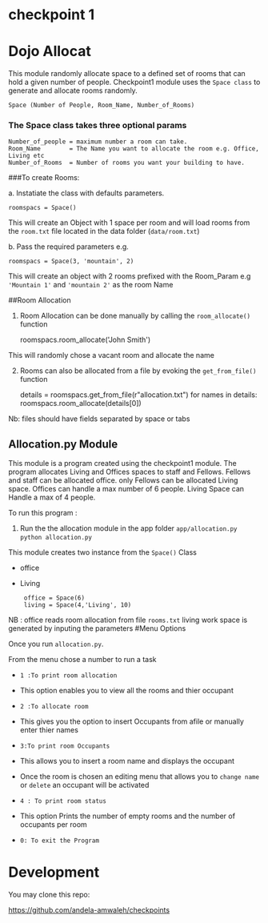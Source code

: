 # checkpoint 1

# Dojo  Allocat


This module  randomly allocate space to a defined set of rooms
that can hold a given number of people.
Checkpoint1 module uses the `Space class` to generate and allocate rooms randomly.
	
	Space (Number of People, Room_Name, Number_of_Rooms)

### The Space class takes three optional params

	
	Number_of_people = maximum number a room can take.
	Room_Name 		 = The Name you want to allocate the room e.g. Office, Living etc
	Number_of_Rooms  = Number of rooms you want your building to have. 
	

###To create Rooms:

a. Instatiate the class with defaults parameters.
	
	roomspacs = Space()
	

This will create an Object with 1 space per room and will load rooms from the `room.txt` file located 
in the data folder (`data/room.txt`)

b. Pass the required parameters e.g.

	
	roomspacs = Space(3, 'mountain', 2)
	


This will create an object with 2 rooms prefixed with the Room_Param e.g `'Mountain 1'` and `'mountain 2'` as the room Name




##Room Allocation

1. Room Allocation can be done manually by calling the `room_allocate()` function

 	roomspacs.room_allocate('John Smith')

  This will randomly chose a vacant room and allocate the name 

2. Rooms can also be allocated from a file by evoking the `get_from_file()` function
	

	 details = roomspacs.get_from_file(r"allocation.txt")
	  for names in details:
	 		roomspacs.room_allocate(details[0])


Nb: files should have fields separated by space or tabs



 


Allocation.py Module
--------------------
This module is a program created using the checkpoint1 module.
The program allocates Living and Offices spaces to staff 
and Fellows.
Fellows and staff can be allocated office.
only Fellows can be allocated Living space.
Offices can handle a max number of 6 people.
Living Space can Handle a max of 4 people.

To run this program :
1. Run the the allocation module in the app folder 	`app/allocation.py`
 		`python allocation.py`

 This module creates two instance from the `Space()` Class
 * office
 * Living

 

		office = Space(6)
		living = Space(4,'Living', 10)
 NB : office reads room allocation from file `rooms.txt`
 living work space is generated by inputing the parameters
#Menu Options

Once you run `allocation.py`.
 		
From the menu chose a number to run a task 

* `1 :To print room allocation`
 * This option enables you to view all the rooms and thier occupant

* `2 :To allocate room `
 * This gives you the option to insert Occupants from afile or manually enter thier names

* `3:To print room Occupants`
 * This allows you to insert a room name and displays the occupant	
 * Once the room is chosen an editing menu that allows you to `change name` or `delete` an occupant will be activated

* `4 : To print room status`
 * This option Prints the number of empty rooms and the number of occupants per room

* `0: To exit the Program`

 

# Development

You may clone this repo:

https://github.com/andela-amwaleh/checkpoints

			
